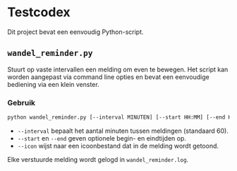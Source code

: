 # Testcodex

Dit project bevat een eenvoudig Python-script.

## `wandel_reminder.py`
Stuurt op vaste intervallen een melding om even te bewegen. Het script
kan worden aangepast via command line opties en bevat een eenvoudige
bediening via een klein venster.

### Gebruik

```bash
python wandel_reminder.py [--interval MINUTEN] [--start HH:MM] [--end HH:MM] [--icon PAD]
```

- `--interval` bepaalt het aantal minuten tussen meldingen (standaard 60).
- `--start` en `--end` geven optionele begin- en eindtijden op.
- `--icon` wijst naar een icoonbestand dat in de melding wordt getoond.

Elke verstuurde melding wordt gelogd in `wandel_reminder.log`.

